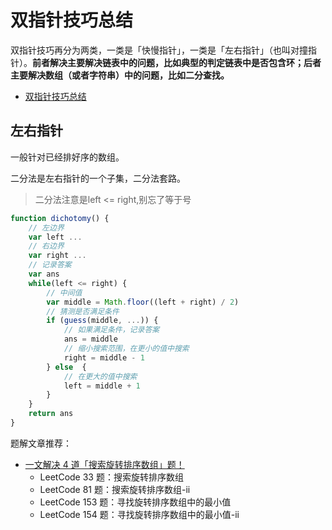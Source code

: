# 双指针技巧总结

双指针技巧再分为两类，一类是「快慢指针」，一类是「左右指针」（也叫对撞指针）。**前者解决主要解决链表中的问题，比如典型的判定链表中是否包含环；后者主要解决数组（或者字符串）中的问题，比如二分查找。**

* [双指针技巧总结](https://labuladong.gitbook.io/algo/di-ling-zhang-bi-du-xi-lie/shuang-zhi-zhen-ji-qiao)

## 左右指针

一般针对已经排好序的数组。

二分法是左右指针的一个子集，二分法套路。

> 二分法注意是left <= right,别忘了等于号

``` js
function dichotomy() {
    // 左边界
    var left ...
    // 右边界
    var right ...
    // 记录答案
    var ans
    while(left <= right) {
        // 中间值
        var middle = Math.floor((left + right) / 2)
        // 猜测是否满足条件
        if (guess(middle, ...)) {
            // 如果满足条件，记录答案
            ans = middle
            // 缩小搜索范围，在更小的值中搜索
            right = middle - 1
        } else  {
            // 在更大的值中搜索
            left = middle + 1
        }
    }
    return ans
}
```

题解文章推荐：

* [一文解决 4 道「搜索旋转排序数组」题！](https://leetcode-cn.com/problems/find-minimum-in-rotated-sorted-array/solution/yi-wen-jie-jue-4-dao-sou-suo-xuan-zhuan-pai-xu-s-3/)
    * LeetCode 33 题：搜索旋转排序数组
    * LeetCode 81 题：搜索旋转排序数组-ii
    * LeetCode 153 题：寻找旋转排序数组中的最小值
    * LeetCode 154 题：寻找旋转排序数组中的最小值-ii
